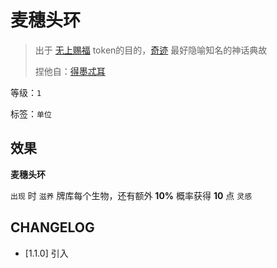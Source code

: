 # 麦穗头环

> 出于 [无上赐福](无上赐福.md) token的目的，[奇迹](../卡牌组/奇迹.md) 最好隐喻知名的神话典故
> 
> 捏他自：[得墨忒耳](https://zh.wikipedia.org/wiki/%E5%BE%97%E5%A2%A8%E5%BF%92%E8%80%B3)

等级：`1`

标签：`单位`

## 效果

**麦穗头环**

`出现` 时 `滋养` 牌库每个生物，还有额外 **10%** 概率获得 **10** 点 `灵感`

## CHANGELOG

- [1.1.0] 引入

